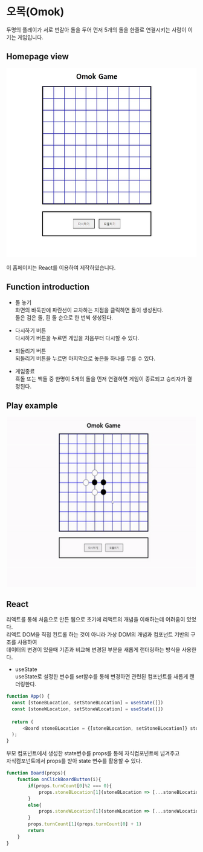 # 오목(Omok)
두명의 플레이가 서로 번갈아 돌을 두어 먼저 5개의 돌을 한줄로 연결시키는 사람이 이기는 게임입니다.


Homepage view
-------------

 <p align="center"><img src = './image/homepageView.JPG' width="600" height="500"></p>
이 홈페이지는 React를 이용하여 제작하였습니다.
<br>


Function introduction
----------------

- 돌 놓기  
화면의 바둑판에 파란선이 교차하는 지점을 클릭하면 돌이 생성된다.  
돌은 검은 돌, 흰 돌 순으로 한 번씩 생성된다.

- 다시하기 버튼  
다시하기 버튼을 누르면 게임을 처음부터 다시할 수 있다.

- 되돌리기 버튼  
되돌리기 버튼을 누르면 마지막으로 놓은돌 하나를 무를 수 있다. 

- 게임종료  
흑돌 또는 백돌 중 한명이 5개의 돌을 먼저 연결하면 게임이 종료되고 승리자가 결정된다.


Play example
------------

  <p align="center"><img src = './image/playExample.gif' width="500" height="450"></p>

React
----------
리액트를 통해 처음으로 만든 웹으로 초기에 리액트의 개념을 이해하는데 어려움이 있었다.  
리액트 DOM을 직접 컨트롤 하는 것이 아니라 가상 DOM의 개념과 컴포넌트 기반의 구조를 사용하여  
데이터의 변경이 있을때 기존과 비교해 변경된 부분을 새롭게 랜더링하는 방식을 사용한다.

 - useState  
 useState로 설정한 변수를 set함수를 통해 변경하면 관련된 컴포넌트를 새롭게 랜더링한다.
```js
function App() {
  const [stoneBLocation, setStoneBLocation] = useState([])
  const [stoneWLocation, setStoneWLocation] = useState([])

  return (
      <Board stoneBLocation = {[stoneBLocation, setStoneBLocation]} stoneWLocation = {[stoneWLocation, setStoneWLocation]}/>
  );
}
```
부모 컴포넌트에서 생성한 state변수를 props를 통해 자식컴포넌트에 넘겨주고  
자식컴포넌트에서 props를 받아 state 변수를 활용할 수 있다.
```js
function Board(props){
    function onClickBoardButton(i){
        if(props.turnCount[0]%2 === 0){
            props.stoneBLocation[1](stoneBLocation => [...stoneBLocation, i])
        }
        else{
            props.stoneWLocation[1](stoneWLocation => [...stoneWLocation,i])
        }
        props.turnCount[1](props.turnCount[0] + 1)
        return 
    }
}
```
